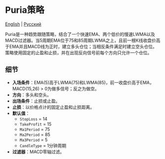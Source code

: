 # Puria策略
[English](README.md) | [Русский](README_ru.md)

Puria是一种趋势跟随策略，结合了一个快速EMA、两个低价的慢速LWMA以及MACD过滤器。当5周期EMA位于75和85周期LWMA之上，且前一根K线收盘价高于EMA并且MACD线为正时，建立多头仓位；当相反条件满足时建立空头仓位。策略使用固定的止盈和止损，并在出现反向信号前每个方向只允许一个仓位。

## 细节
- **入场条件**：EMA(5)高于LWMA(75)和LWMA(85)，前一收盘价高于EMA，MACD(15,26) > 0为做多信号；反之为做空。
- **方向**：多头和空头。
- **出场条件**：止损或止盈。
- **止损**：以价格点计的固定止盈和止损距离。
- **默认值**：
  - `StopLoss` = 14
  - `TakeProfit` = 15
  - `Ma1Period` = 75
  - `Ma2Period` = 85
  - `Ma3Period` = 5
  - `CandleType` = 1分钟周期
- **过滤器**：MACD零轴过滤。
